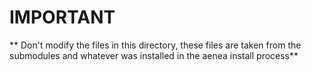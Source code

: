 # IMPORTANT #

** Don't modify the files in this directory, these files are taken from the
submodules and whatever was installed in the aenea install process**
